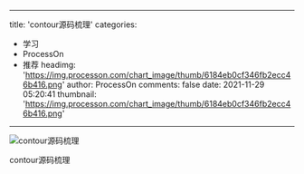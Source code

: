 
---
title: 'contour源码梳理'
categories: 
 - 学习
 - ProcessOn
 - 推荐
headimg: 'https://img.processon.com/chart_image/thumb/6184eb0cf346fb2ecc46b416.png'
author: ProcessOn
comments: false
date: 2021-11-29 05:20:41
thumbnail: 'https://img.processon.com/chart_image/thumb/6184eb0cf346fb2ecc46b416.png'
---

<div>   
<img class="thumb" alt="contour源码梳理" src="https://img.processon.com/chart_image/thumb/6184eb0cf346fb2ecc46b416.png" referrerpolicy="no-referrer">
<p>contour源码梳理</p>  
</div>
            